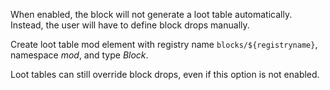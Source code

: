 When enabled, the block will not generate a loot table automatically.
Instead, the user will have to define block drops manually.

Create loot table mod element with registry name `blocks/${registryname}`, namespace _mod_, and type _Block_.

Loot tables can still override block drops, even if this option is not enabled.